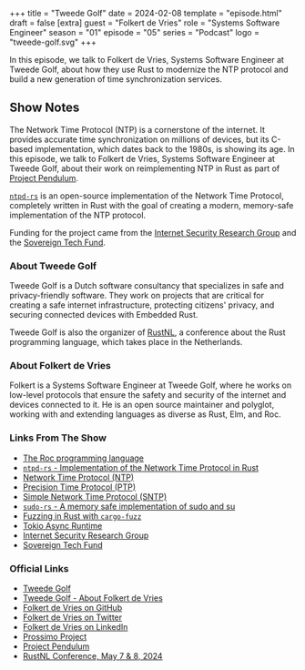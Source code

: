 +++
title = "Tweede Golf"
date = 2024-02-08
template = "episode.html"
draft = false
[extra]
guest = "Folkert de Vries"
role = "Systems Software Engineer"
season = "01"
episode = "05"
series = "Podcast"
logo = "tweede-golf.svg"
+++

In this episode, we talk to Folkert de Vries, Systems Software Engineer at Tweede Golf, about how they use Rust to modernize the NTP protocol and build a new generation of time synchronization services.

<!-- more -->

## Show Notes

The Network Time Protocol (NTP) is a cornerstone of the internet.
It provides accurate time synchronization on millions of devices, but its
C-based implementation, which dates back to the
1980s, is showing its age. In this episode, we talk to Folkert de Vries, Systems
Software Engineer at Tweede Golf, about their work on reimplementing NTP in Rust
as part of [Project Pendulum](https://tweedegolf.nl/en/pendulum).


[`ntpd-rs`](https://github.com/pendulum-project/ntpd-rs) is an open-source
implementation of the Network Time Protocol, completely written in Rust with the
goal of creating a modern, memory-safe implementation of the NTP protocol.

Funding for the project came from the [Internet Security Research
Group](https://www.abetterinternet.org/) and the [Sovereign Tech
Fund](https://www.sovereigntechfund.de/).

### About Tweede Golf

Tweede Golf is a Dutch software consultancy that specializes in safe and
privacy-friendly software. They work on projects that are critical for creating
a safe internet infrastructure, protecting citizens' privacy, and securing
connected devices with Embedded Rust.

Tweede Golf is also the organizer of [RustNL](https://2024.rustnl.org/), a
conference about the Rust programming language, which takes place in the
Netherlands.

### About Folkert de Vries

Folkert is a Systems Software Engineer at Tweede Golf, where he works on
low-level protocols that ensure the safety and security of the internet
and devices connected to it. He is an open source maintainer and polyglot,
working with and extending languages as diverse as Rust, Elm, and Roc.

### Links From The Show

- [The Roc programming language](https://www.roc-lang.org/)
- [`ntpd-rs` - Implementation of the Network Time Protocol in Rust](https://github.com/pendulum-project/ntpd-rs)
- [Network Time Protocol (NTP)](https://en.wikipedia.org/wiki/Network_Time_Protocol)
- [Precision Time Protocol (PTP)](https://en.wikipedia.org/wiki/Precision_Time_Protocol)
- [Simple Network Time Protocol (SNTP)](https://en.wikipedia.org/wiki/Network_Time_Protocol#SNTP)
- [`sudo-rs` - A memory safe implementation of sudo and su](https://github.com/memorysafety/sudo-rs)
- [Fuzzing in Rust with `cargo-fuzz`](https://github.com/rust-fuzz/cargo-fuzz)
- [Tokio Async Runtime](https://tokio.rs/)
- [Internet Security Research Group](https://www.abetterinternet.org/)
- [Sovereign Tech Fund](https://www.sovereigntechfund.de/)

### Official Links

- [Tweede Golf](https://tweedegolf.nl/)
- [Tweede Golf - About Folkert de Vries](https://tweedegolf.nl/en/about/21/folkert)
- [Folkert de Vries on GitHub](https://github.com/folkertdev)
- [Folkert de Vries on Twitter](https://twitter.com/flokkievids)
- [Folkert de Vries on LinkedIn](https://www.linkedin.com/in/folkert-de-vries-24ab691b7/)
- [Prossimo Project](https://www.memorysafety.org/)
- [Project Pendulum](https://tweedegolf.nl/en/pendulum)
- [RustNL Conference, May 7 & 8, 2024](https://2024.rustnl.org/)
